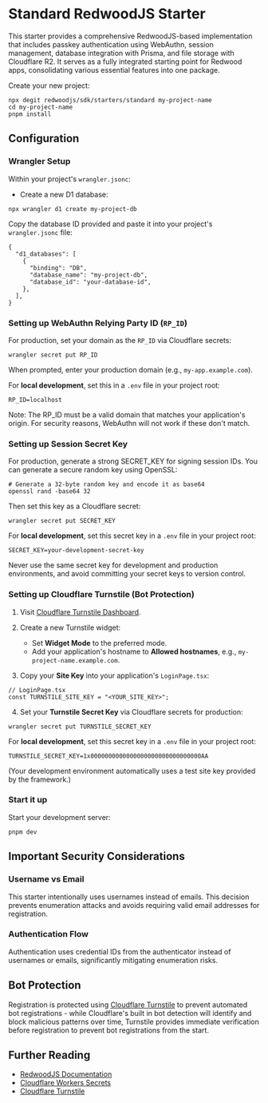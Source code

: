 # Standard RedwoodJS Starter

This starter provides a comprehensive RedwoodJS-based implementation that includes passkey authentication using WebAuthn, session management, database integration with Prisma, and file storage with Cloudflare R2. It serves as a fully integrated starting point for Redwood apps, consolidating various essential features into one package.

Create your new project:

```shell
npx degit redwoodjs/sdk/starters/standard my-project-name
cd my-project-name
pnpm install
```

## Configuration

### Wrangler Setup

Within your project's `wrangler.jsonc`:

- Create a new D1 database:

```shell
npx wrangler d1 create my-project-db
```

Copy the database ID provided and paste it into your project's `wrangler.jsonc` file:

```jsonc
{
  "d1_databases": [
    {
      "binding": "DB",
      "database_name": "my-project-db",
      "database_id": "your-database-id",
    },
  ],
}
```

### Setting up WebAuthn Relying Party ID (`RP_ID`)

For production, set your domain as the `RP_ID` via Cloudflare secrets:

```shell
wrangler secret put RP_ID
```

When prompted, enter your production domain (e.g., `my-app.example.com`).

For **local development**, set this in a `.env` file in your project root:

```env
RP_ID=localhost
```

Note: The RP_ID must be a valid domain that matches your application's origin. For security reasons, WebAuthn will not work if these don't match.

### Setting up Session Secret Key

For production, generate a strong SECRET_KEY for signing session IDs. You can generate a secure random key using OpenSSL:

```shell
# Generate a 32-byte random key and encode it as base64
openssl rand -base64 32
```

Then set this key as a Cloudflare secret:

```shell
wrangler secret put SECRET_KEY
```

For **local development**, set this secret key in a `.env` file in your project root:

```env
SECRET_KEY=your-development-secret-key
```

Never use the same secret key for development and production environments, and avoid committing your secret keys to version control.

### Setting up Cloudflare Turnstile (Bot Protection)

1. Visit [Cloudflare Turnstile Dashboard](https://dash.cloudflare.com/?to=/:account/turnstile).

2. Create a new Turnstile widget:

   - Set **Widget Mode** to the preferred mode.
   - Add your application's hostname to **Allowed hostnames**, e.g., `my-project-name.example.com`.

3. Copy your **Site Key** into your application's `LoginPage.tsx`:

```tsx
// LoginPage.tsx
const TURNSTILE_SITE_KEY = "<YOUR_SITE_KEY>";
```

4. Set your **Turnstile Secret Key** via Cloudflare secrets for production:

```shell
wrangler secret put TURNSTILE_SECRET_KEY
```

For **local development**, set this secret key in a `.env` file in your project root:

```env
TURNSTILE_SECRET_KEY=1x0000000000000000000000000000000AA
```

(Your development environment automatically uses a test site key provided by the framework.)

### Start it up

Start your development server:

```shell
pnpm dev
```

## Important Security Considerations

### Username vs Email

This starter intentionally uses usernames instead of emails. This decision prevents enumeration attacks and avoids requiring valid email addresses for registration.

### Authentication Flow

Authentication uses credential IDs from the authenticator instead of usernames or emails, significantly mitigating enumeration risks.

## Bot Protection

Registration is protected using [Cloudflare Turnstile](https://www.cloudflare.com/application-services/products/turnstile/) to prevent automated bot registrations - while Cloudflare's built in bot detection will identify and block malicious patterns over time, Turnstile provides immediate verification before registration to prevent bot registrations from the start.

## Further Reading

- [RedwoodJS Documentation](https://redwoodjs.com)
- [Cloudflare Workers Secrets](https://developers.cloudflare.com/workers/runtime-apis/secrets/)
- [Cloudflare Turnstile](https://developers.cloudflare.com/turnstile/)
